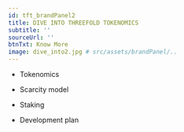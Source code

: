 ```yaml
---
id: tft_brandPanel2
title: DIVE INTO THREEFOLD TOKENOMICS
subtitle: ''
sourceUrl: ''
btnTxt: Know More
image: dive_into2.jpg # src/assets/brandPanel/..
---
```

* Tokenomics

* Scarcity model

* Staking

* Development plan
